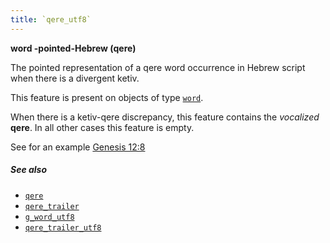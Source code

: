 ```yaml
---
title: `qere_utf8`
---
```


**word -pointed-Hebrew (qere)**


The pointed representation of a qere word occurrence in Hebrew script when there is a divergent ketiv.

This feature is present on objects of type
[`word`](otype.md).

When there is a ketiv-qere discrepancy, this feature contains the *vocalized* **qere**.
In all other cases this feature is empty.

See for an example [Genesis 12:8]({{shebanq}}/hebrew/text?book=Genesis&chapter=12&verse=8&tp=txt_p)

##### See also

* [`qere`](qere.md) 
* [`qere_trailer`](qere_trailer.md) 
* [`g_word_utf8`](g_word_utf8.md) 
* [`qere_trailer_utf8`](qere_trailer_utf8.md) 
